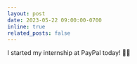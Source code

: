 ```yaml
---
layout: post
date: 2023-05-22 09:00:00-0700
inline: true
related_posts: false
---
```


I started my internship at PayPal today! :face_with_spiral_eyes: